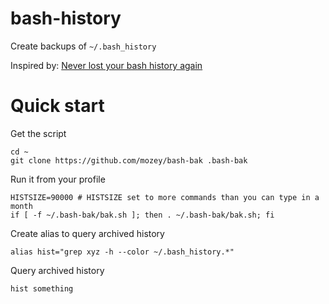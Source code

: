 # bash-history
Create backups of `~/.bash_history`

Inspired by: [Never lost your bash history again](https://lukas.zapletalovi.com/2013/03/never-lost-your-bash-history-again.html)

# Quick start

Get the script
```
cd ~
git clone https://github.com/mozey/bash-bak .bash-bak
```

Run it from your profile
```
HISTSIZE=90000 # HISTSIZE set to more commands than you can type in a month
if [ -f ~/.bash-bak/bak.sh ]; then . ~/.bash-bak/bak.sh; fi
```

Create alias to query archived history
```
alias hist="grep xyz -h --color ~/.bash_history.*"
```

Query archived history
```
hist something
```




